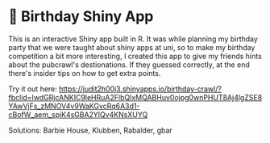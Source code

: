 # 🎂 Birthday Shiny App

This is an interactive Shiny app built in R.
It was while planning my birthday party that we were taught about shiny apps at uni, so to make my birthday competition a bit more interesting, I created this app to give my friends hints about the pubcrawl's destionations.
If they guessed correctly, at the end there's insider tips on how to get extra points.

Try it out here: https://judit2h00j3.shinyapps.io/birthday-crawl/?fbclid=IwdGRjcANKIC9leHRuA2FlbQIxMQABHuv0ojpg0wnPHUT8Aj4lgZSE8YAwVjFs_zMNOV4v9WaKGvcRq6A3d1-cBofW_aem_spjK4sGBA2YlQv4KNsXUYQ

Solutions: Barbie House, Klubben, Rabalder, gbar